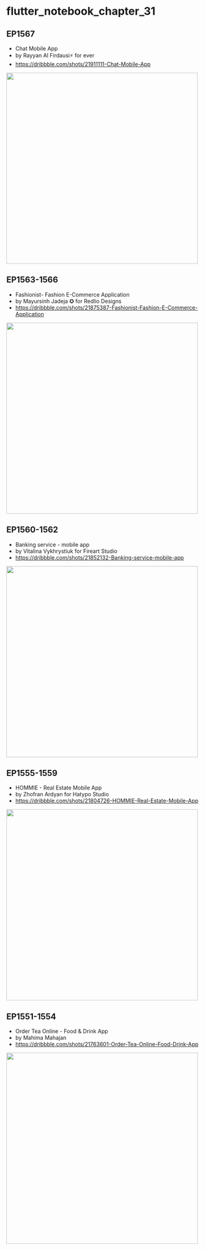 # flutter_notebook_chapter_31

## EP1567

- Chat Mobile App
- by Rayyan Al Firdausi⚡ for ever
- https://dribbble.com/shots/21911111-Chat-Mobile-App

<img src="https://cdn.dribbble.com/userupload/8307929/file/original-674ad52a1ffe98e8919219ff7ec04af9.jpg?compress=1&resize=1600x1200" width="500px"/>

## EP1563-1566

- Fashionist- Fashion E-Commerce Application
- by Mayursinh Jadeja ✪ for Redlio Designs
- https://dribbble.com/shots/21875387-Fashionist-Fashion-E-Commerce-Application

<img src="https://cdn.dribbble.com/userupload/8202692/file/original-8714a1baa7013d746dd9fd5442ee6b78.jpg?compress=1&resize=1600x1200" width="500px"/>

## EP1560-1562

- Banking service - mobile app
- by Vitalina Vykhrystiuk for Fireart Studio
- https://dribbble.com/shots/21852132-Banking-service-mobile-app

<img src="https://cdn.dribbble.com/userupload/8134601/file/original-56d7ad41650baa0239b26c9d5ede8294.png?compress=1&resize=1600x1200" width="500px"/>

## EP1555-1559

- HOMMIE - Real Estate Mobile App
- by Zhofran Ardyan for Hatypo Studio
- https://dribbble.com/shots/21804726-HOMMIE-Real-Estate-Mobile-App

<img src="https://cdn.dribbble.com/userupload/7992311/file/original-db11ca4cb1639171b0bb7baf4be296aa.png?compress=1&resize=1600x1200" width="500px"/>

## EP1551-1554

- Order Tea Online - Food & Drink App
- by Mahima Mahajan
- https://dribbble.com/shots/21763601-Order-Tea-Online-Food-Drink-App

<img src="https://cdn.dribbble.com/userupload/7872559/file/original-0a6f181c4eea0d8bf0e7a2d68cfc60e9.jpg?compress=1&resize=1600x1200" width="500px"/>
